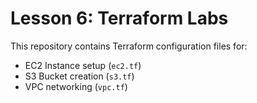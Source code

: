 # Lesson 6: Terraform Labs

This repository contains Terraform configuration files for:
- EC2 Instance setup (`ec2.tf`)
- S3 Bucket creation (`s3.tf`)
- VPC networking (`vpc.tf`)
